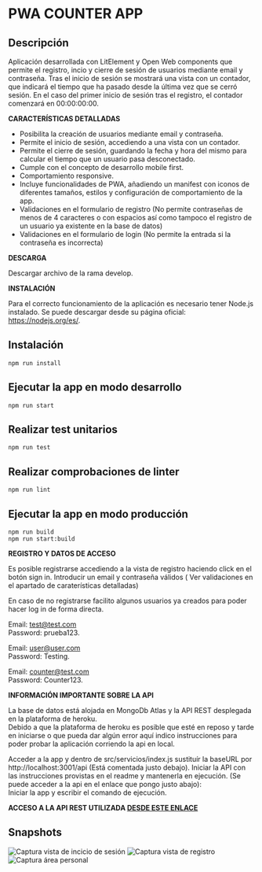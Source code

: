 # PWA COUNTER APP
 ## **Descripción**
 
 Aplicación desarrollada con LitElement y Open Web components que permite el registro, incio y cierre de sesión de usuarios mediante email y contraseña.
 Tras el inicio de sesión se mostrará una vista con un contador, que indicará el tiempo que ha pasado desde la última vez que se cerró sesión.
 En el caso del primer inicio de sesión tras el registro, el contador comenzará en 00:00:00:00.
 
 **CARACTERÍSTICAS DETALLADAS**
* Posibilita la creación de usuarios mediante email y contraseña.
* Permite el inicio de sesión, accediendo a una vista con un contador.
* Permite el cierre de sesión, guardando la fecha y hora del mismo para calcular el tiempo que un usuario pasa desconectado.
* Cumple con el concepto de desarrollo mobile first.
* Comportamiento responsive.
* Incluye funcionalidades de PWA, añadiendo un manifest con iconos de diferentes tamaños, estilos y configuración de comportamiento de la app.
* Validaciones en el formulario de registro (No permite contraseñas de menos de 4 caracteres o con espacios así como tampoco el registro de un usuario ya existente en la base de datos)
* Validaciones en el formulario de login (No permite la entrada si la contraseña es incorrecta)


**DESCARGA**

Descargar archivo de la rama develop.

**INSTALACIÓN**

Para el correcto funcionamiento de la aplicación es necesario tener Node.js instalado. Se puede descargar desde su página oficial: https://nodejs.org/es/.
</br>


## Instalación

    npm run install

## Ejecutar la app en modo desarrollo

    npm run start
    
## Realizar test unitarios

    npm run test

## Realizar comprobaciones de linter

    npm run lint


## Ejecutar la app en modo producción
    
    npm run build
    npm run start:build

**REGISTRO Y DATOS DE ACCESO**

Es posible registrarse accediendo a la vista de registro haciendo click en el botón sign in.
Introducir un email y contraseña válidos ( Ver validaciones en el apartado de caraterísticas detalladas)

En caso de no registrarse facilito algunos usuarios ya creados para poder hacer log in de forma directa. 

Email: test@test.com </br>
Password: prueba123.

Email: user@user.com </br>
Password: Testing.

Email: counter@test.com </br>
Password: Counter123.



**INFORMACIÓN IMPORTANTE SOBRE LA API**

La base de datos está alojada en MongoDb Atlas y la API REST desplegada en la plataforma de heroku.</br>
Debido a que la plataforma de heroku es posible que esté en reposo y tarde en iniciarse o que pueda dar algún error aquí indico instrucciones para poder probar la aplicación corriendo la api en local.</br>

Acceder a la app y dentro de src/servicios/index.js sustituír la baseURL por http://localhost:3001/api (Está comentada justo debajo).
Iniciar la API con las instrucciones provistas en el readme y mantenerla en ejecución. (Se puede acceder a la api en el enlace que pongo justo abajo): </br>
Iniciar la app y escribir el comando de ejecución.


**ACCESO A LA API REST UTILIZADA [DESDE ESTE ENLACE](https://github.com/aliparra/pwa-api )**


## **Snapshots**

![Captura vista de incicio de sesión](https://res.cloudinary.com/dv4pkbmin/image/upload/v1631871825/pwa-counter/tres_r140hi.png)
![Captura vista de registro](https://res.cloudinary.com/dv4pkbmin/image/upload/v1631871768/pwa-counter/dos_v9kskh.png)
![Captura área personal](https://res.cloudinary.com/dv4pkbmin/image/upload/v1631871626/pwa-counter/Captura_de_pantalla_de_2021-09-17_11-07-49_jo1gzf.png)

